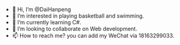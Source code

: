 - 👋 Hi, I’m @DaiHanpeng
- 👀 I’m interested in playing basketball and swimming.
- 🌱 I’m currently learning C#.
- 💞️ I’m looking to collaborate on Web development.
- 📫 How to reach me? you can add my WeChat via 18163299033.

<!---
DaiHanpeng/DaiHanpeng is a ✨ special ✨ repository because its `README.md` (this file) appears on your GitHub profile.
You can click the Preview link to take a look at your changes.
--->
